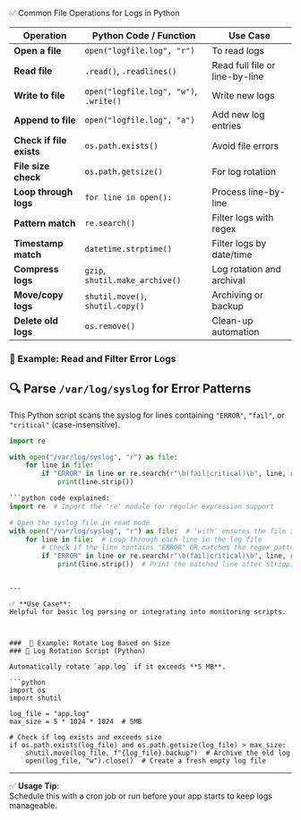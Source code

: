 

✅ Common File Operations for Logs in Python

| Operation                | Python Code / Function                 | Use Case                       |
| ------------------------ | -------------------------------------- | ------------------------------ |
| **Open a file**          | `open("logfile.log", "r")`             | To read logs                   |
| **Read file**            | `.read()`, `.readlines()`              | Read full file or line-by-line |
| **Write to file**        | `open("logfile.log", "w")`, `.write()` | Write new logs                 |
| **Append to file**       | `open("logfile.log", "a")`             | Add new log entries            |
| **Check if file exists** | `os.path.exists()`                     | Avoid file errors              |
| **File size check**      | `os.path.getsize()`                    | For log rotation               |
| **Loop through logs**    | `for line in open():`                  | Process line-by-line           |
| **Pattern match**        | `re.search()`                          | Filter logs with regex         |
| **Timestamp match**      | `datetime.strptime()`                  | Filter logs by date/time       |
| **Compress logs**        | `gzip`, `shutil.make_archive()`        | Log rotation and archival      |
| **Move/copy logs**       | `shutil.move()`, `shutil.copy()`       | Archiving or backup            |
| **Delete old logs**      | `os.remove()`                          | Clean-up automation            |

### 🔧 Example: Read and Filter Error Logs

## 🔍 Parse `/var/log/syslog` for Error Patterns

This Python script scans the syslog for lines containing `"ERROR"`, `"fail"`, or `"critical"` (case-insensitive).

```python
import re

with open("/var/log/syslog", "r") as file:
    for line in file:
        if "ERROR" in line or re.search(r"\b(fail|critical)\b", line, re.IGNORECASE):
            print(line.strip())

```python code explained:
import re  # Import the 're' module for regular expression support

# Open the syslog file in read mode
with open("/var/log/syslog", "r") as file:  # 'with' ensures the file is closed automatically
    for line in file:  # Loop through each line in the log file
        # Check if the line contains "ERROR" OR matches the regex pattern for "fail" or "critical"
        if "ERROR" in line or re.search(r"\b(fail|critical)\b", line, re.IGNORECASE):
            print(line.strip())  # Print the matched line after stripping extra whitespace/newline
```
```

---

✅ **Use Case**:  
Helpful for basic log parsing or integrating into monitoring scripts.

            

###  🔁 Example: Rotate Log Based on Size
### 📄 Log Rotation Script (Python)

Automatically rotate `app.log` if it exceeds **5 MB**.

```python
import os
import shutil

log_file = "app.log"
max_size = 5 * 1024 * 1024  # 5MB

# Check if log exists and exceeds size
if os.path.exists(log_file) and os.path.getsize(log_file) > max_size:
    shutil.move(log_file, f"{log_file}.backup")  # Archive the old log
    open(log_file, "w").close()  # Create a fresh empty log file
```

---

✅ **Usage Tip**:  
Schedule this with a cron job or run before your app starts to keep logs manageable.


